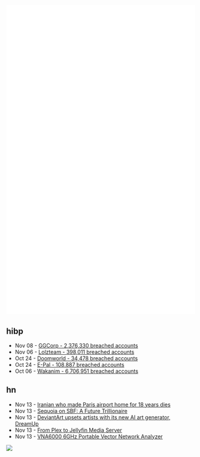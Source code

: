 ![Metrics](https://raw.githubusercontent.com/phixion/phixion/master/metrics.svg)

## hibp

<!--
for https://github.com/phixion/phixion/blob/main/.github/workflows/feeds.yml
-->
<!--START_SECTION:haveibeenpwnd-->
- Nov 08 - [GGCorp - 2,376,330 breached accounts](https://haveibeenpwned.com/PwnedWebsites#GGCorp)
- Nov 06 - [Lolzteam - 398,011 breached accounts](https://haveibeenpwned.com/PwnedWebsites#Lolzteam)
- Oct 24 - [Doomworld - 34,478 breached accounts](https://haveibeenpwned.com/PwnedWebsites#Doomworld)
- Oct 24 - [E-Pal - 108,887 breached accounts](https://haveibeenpwned.com/PwnedWebsites#EPal)
- Oct 06 - [Wakanim - 6,706,951 breached accounts](https://haveibeenpwned.com/PwnedWebsites#Wakanim)
<!--END_SECTION:haveibeenpwnd-->

## hn

<!--
for https://github.com/phixion/phixion/blob/main/.github/workflows/feeds.yml
-->
<!--START_SECTION:hn-->
- Nov 13 - [Iranian who made Paris airport home for 18 years dies](https://www.bbc.com/news/world-europe-63612017)
- Nov 13 - [Sequoia on SBF: A Future Trillionaire](https://twitter.com/philbak1/status/1591409852957732864)
- Nov 13 - [DeviantArt upsets artists with its new AI art generator, DreamUp](https://arstechnica.com/information-technology/2022/11/deviantart-upsets-artists-with-its-new-ai-art-generator-dreamup/)
- Nov 13 - [From Plex to Jellyfin Media Server](https://www.ctrl.blog/entry/jellyfin-vs-plex.html)
- Nov 13 - [VNA6000 6GHz Portable Vector Network Analyzer](https://www.tindie.com/products/hcxqsgroup/nanorfe-vna6000/)
<!--END_SECTION:hn-->

<!--
for https://yhype.me
-->
![](https://hit.yhype.me/github/profile?user_id=13013670)
